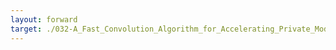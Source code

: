 ```yaml
---
layout: forward
target: ./032-A_Fast_Convolution_Algorithm_for_Accelerating_Private_Model_Inference
---
```

